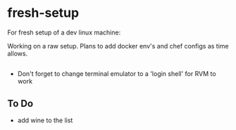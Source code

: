 # fresh-setup
For fresh setup of a dev linux machine:

Working on a raw setup.
Plans to add docker env's and chef configs as time allows.


##
* Don't forget to change terminal emulator to a 'login shell' for RVM to work
## To Do
* add wine to the list

